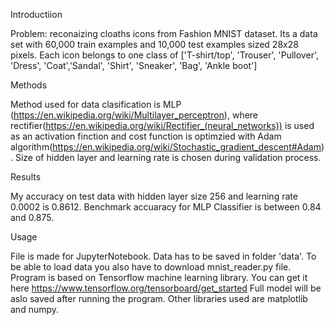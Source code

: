 Introductiion 

Problem: reconaizing cloaths icons from Fashion MNIST dataset. Its a data set with 60,000 train examples and 10,000 test examples sized 28x28 pixels. Each icon belongs to one class of ['T-shirt/top', 'Trouser', 'Pullover', 'Dress', 'Coat','Sandal', 'Shirt', 'Sneaker', 'Bag', 'Ankle boot']

Methods

Method used for data clasification is MLP (https://en.wikipedia.org/wiki/Multilayer_perceptron), where rectifier(https://en.wikipedia.org/wiki/Rectifier_(neural_networks)) is used as an activation finction and cost function is optimzied with Adam algorithm(https://en.wikipedia.org/wiki/Stochastic_gradient_descent#Adam). Size of hidden layer and learning rate is chosen during validation process. 

Results

My accuracy on test data with hidden layer size 256 and learning rate 0.0002 is 0.8612.
Benchmark accuaracy for MLP Classifier is between 0.84 and 0.875.

Usage 

File is made for JupyterNotebook. Data has to be saved in folder 'data'. 
To be able to load data you also have to download mnist_reader.py file.
Program is based on Tensorflow machine learning library. You can get it here https://www.tensorflow.org/tensorboard/get_started
Full model will be aslo saved after running the program. 
Other libraries used are matplotlib and numpy. 
